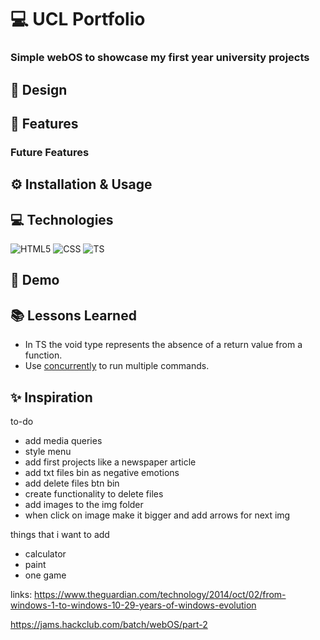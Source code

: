 # 💻 UCL Portfolio

### Simple webOS to showcase my first year university projects

## 🎨 Design

## 🎯 Features

### Future Features

## ⚙️ Installation & Usage

## 💻 Technologies

![HTML5](https://img.shields.io/badge/HTML5-E34F26?style=for-the-badge&logo=html5&logoColor=white)
![CSS](https://img.shields.io/badge/CSS3-1572B6?style=for-the-badge&logo=css3&logoColor=white)
![TS](https://img.shields.io/badge/TypeScript-007ACC?style=for-the-badge&logo=typescript&logoColor=white)

## 👀 Demo

## 📚 Lessons Learned

- In TS the void type represents the absence of a return value from a function.
- Use [concurrently](https://www.npmjs.com/package/concurrently) to run multiple commands.

## ✨ Inspiration

to-do

- add media queries
- style menu
- add first projects like a newspaper article
- add txt files bin as negative emotions
- add delete files btn bin
- create functionality to delete files
- add images to the img folder
- when click on image make it bigger and add arrows for next img

things that i want to add

- calculator
- paint
- one game

links:
https://www.theguardian.com/technology/2014/oct/02/from-windows-1-to-windows-10-29-years-of-windows-evolution

https://jams.hackclub.com/batch/webOS/part-2
